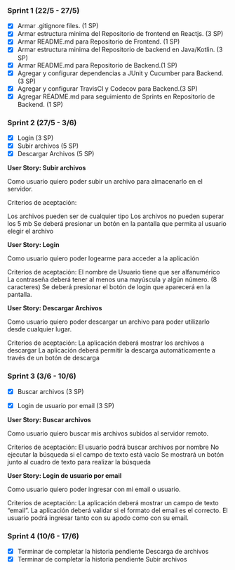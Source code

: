 ### Sprint 1 (22/5 - 27/5)

- [x] Armar .gitignore files. (1 SP)
- [x] Armar estructura minima del Repositorio de frontend en Reactjs. (3 SP) 
- [x] Armar README.md para Repositorio de Frontend. (1 SP)
- [x] Armar estructura minima del Repositorio de backend en Java/Kotlin. (3 SP)
- [x] Armar README.md para Repositorio de Backend.(1 SP)
- [x] Agregar y configurar dependencias a JUnit y Cucumber para Backend. (3 SP)
- [x] Agregar y configurar TravisCI y Codecov para Backend.(3 SP)
- [x] Agregar README.md para seguimiento de Sprints en Repositorio de Backend. (1 SP)

### Sprint 2 (27/5 - 3/6)

- [x] Login  (3 SP)
- [x] Subir archivos (5 SP) 
- [x] Descargar Archivos (5 SP)

**User Story: Subir archivos**

Como usuario quiero poder subir un archivo para almacenarlo en el servidor.

Criterios de aceptación:

Los archivos pueden ser de cualquier tipo
Los archivos no pueden superar los 5 mb
Se deberá presionar un botón en la pantalla que permita al usuario elegir el archivo



**User Story: Login**

Como usuario quiero poder logearme para acceder a la aplicación

Criterios de aceptación:
El nombre de Usuario tiene que ser alfanumérico
La contraseña deberá tener al menos una mayúscula y algún número. (8 caracteres)
Se deberá presionar el botón de login que aparecerá en la pantalla.



**User Story: Descargar Archivos**

Como usuario quiero poder descargar un archivo para poder utilizarlo desde cualquier lugar.

Criterios de aceptación:
La aplicación deberá mostrar los archivos a descargar
La aplicación deberá permitir la descarga automáticamente a través de un botón de descarga

### Sprint 3 (3/6 - 10/6)


- [x] Buscar archivos (3 SP)
- [x] Login de usuario por email (3 SP)


**User Story: Buscar archivos**

Como usuario quiero buscar mis archivos subidos al servidor remoto.

Criterios de aceptación:
El usuario podrá buscar archivos por nombre
No ejecutar la búsqueda si el campo de texto está vacío
Se mostrará un botón junto al cuadro de texto para realizar la búsqueda

**User Story: Login de usuario por email**

Como usuario quiero poder ingresar con mi email o usuario.

Criterios de aceptación:
La aplicación deberá mostrar un campo de texto “email”.
La aplicación deberá validar si el formato del email es el correcto.
El usuario podrá ingresar tanto con su apodo como con su email.

### Sprint 4 (10/6 - 17/6)

- [x] Terminar de completar la historia pendiente Descarga de archivos 
- [x] Terminar de completar la historia pendiente Subir archivos
